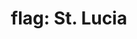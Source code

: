 ---
layout: flags
title: "flag: St. Lucia"
emoji: flag_st_lucia
permalink: 🇱🇨.html
image: assets/img/3moji/flag_st_lucia.png
---